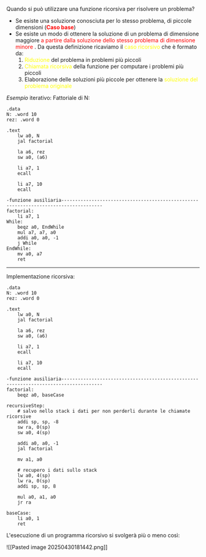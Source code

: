 Quando si può utilizzare una funzione ricorsiva per risolvere un problema? 
- Se esiste una soluzione conosciuta per lo stesso problema, di piccole dimensioni (**<font color="#ff0000">Caso base</font>**)
- Se esiste un modo di ottenere la soluzione di un problema di dimensione maggiore <font color="#ff0000">a partire dalla soluzione dello stesso problema di dimensione minore </font>. Da questa definizione ricaviamo il <font color="#ffff00">caso ricorsivo</font> che è formato da: 
  1) <font color="#ffff00">Riduzione</font> del problema in problemi più piccoli
  2) <font color="#ffff00">Chiamata ricorsiva</font> della funzione per computare i problemi più piccoli
  3) Elaborazione delle soluzioni più piccole per ottenere la <font color="#ffff00">soluzione del problema originale</font>

*Esempio* iterativo: Fattoriale di N:

```
.data 
N: .word 10
rez: .word 0

.text
	lw a0, N 
	jal factorial

	la a6, rez
	sw a0, (a6)

	li a7, 1 
	ecall

	li a7, 10
	ecall

-funzione ausiliaria-------------------------------------------------------------------------------------
factorial:
	li a7, 1
While:
	beqz a0, EndWhile
	mul a7, a7, a0
	addi a0, a0, -1
	j While
EndWhile:
	mv a0, a7
	ret    
```


---

Implementazione ricorsiva:

```
.data 
N: .word 10
rez: .word 0

.text
	lw a0, N 
	jal factorial

	la a6, rez
	sw a0, (a6)

	li a7, 1 
	ecall

	li a7, 10
	ecall

-funzione ausiliaria-------------------------------------------------------------------------------------
factorial:
	beqz a0, baseCase

recursiveStep:
	# salvo nello stack i dati per non perderli durante le chiamate ricorsive
	addi sp, sp, -8
	sw ra, 0(sp)
	sw a0, 4(sp)

	addi a0, a0, -1
	jal factorial

	mv a1, a0 
	
	# recupero i dati sullo stack
	lw a0, 4(sp)
	lw ra, 0(sp)
	addi sp, sp, 8

	mul a0, a1, a0
	jr ra

baseCase:
	li a0, 1
	ret
```

L'esecuzione di un programma ricorsivo si svolgerà più o meno così: 

![[Pasted image 20250430181442.png]]

